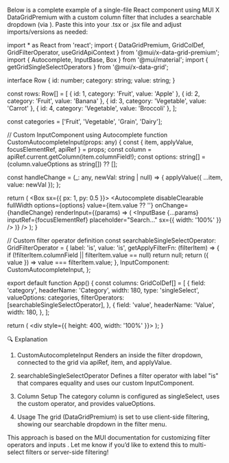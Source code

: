 Below is a complete example of a single-file React component using MUI X DataGridPremium with a custom column filter that includes a searchable dropdown (via <Autocomplete>). Paste this into your .tsx or .jsx file and adjust imports/versions as needed:

import * as React from 'react';
import { DataGridPremium, GridColDef, GridFilterOperator, useGridApiContext } from '@mui/x-data-grid-premium';
import { Autocomplete, InputBase, Box } from '@mui/material';
import { getGridSingleSelectOperators } from '@mui/x-data-grid';

interface Row {
  id: number;
  category: string;
  value: string;
}

const rows: Row[] = [
  { id: 1, category: 'Fruit', value: 'Apple' },
  { id: 2, category: 'Fruit', value: 'Banana' },
  { id: 3, category: 'Vegetable', value: 'Carrot' },
  { id: 4, category: 'Vegetable', value: 'Broccoli' },
];

const categories = ['Fruit', 'Vegetable', 'Grain', 'Dairy'];

// Custom InputComponent using Autocomplete
function CustomAutocompleteInput(props: any) {
  const { item, applyValue, focusElementRef, apiRef } = props;
  const column = apiRef.current.getColumn(item.columnField!);
  const options: string[] = (column.valueOptions as string[]) ?? [];

  const handleChange = (_: any, newVal: string | null) => {
    applyValue({ ...item, value: newVal });
  };

  return (
    <Box sx={{ px: 1, py: 0.5 }}>
      <Autocomplete
        disableClearable
        fullWidth
        options={options}
        value={item.value ?? ''}
        onChange={handleChange}
        renderInput={(params) => (
          <InputBase
            {...params}
            inputRef={focusElementRef}
            placeholder="Search…"
            sx={{ width: '100%' }}
          />
        )}
      />
    </Box>
  );
}

// Custom filter operator definition
const searchableSingleSelectOperator: GridFilterOperator = {
  label: 'is',
  value: 'is',
  getApplyFilterFn: (filterItem) => {
    if (!filterItem.columnField || filterItem.value == null) return null;
    return ({ value }) => value === filterItem.value;
  },
  InputComponent: CustomAutocompleteInput,
};

export default function App() {
  const columns: GridColDef[] = [
    {
      field: 'category',
      headerName: 'Category',
      width: 180,
      type: 'singleSelect',
      valueOptions: categories,
      filterOperators: [searchableSingleSelectOperator],
    },
    {
      field: 'value',
      headerName: 'Value',
      width: 180,
    },
  ];

  return (
    <div style={{ height: 400, width: '100%' }}>
      <DataGridPremium
        rows={rows}
        columns={columns}
        filterMode="client"
        disableColumnSelector
      />
    </div>
  );
}

🔍 Explanation

1. CustomAutocompleteInput
Renders an <Autocomplete> inside the filter dropdown, connected to the grid via apiRef, item, and applyValue.


2. searchableSingleSelectOperator
Defines a filter operator with label "is" that compares equality and uses our custom InputComponent.


3. Column Setup
The category column is configured as singleSelect, uses the custom operator, and provides valueOptions.


4. Usage
The grid (DataGridPremium) is set to use client-side filtering, showing our searchable dropdown in the filter menu.



This approach is based on the MUI documentation for customizing filter operators and inputs  . Let me know if you’d like to extend this to multi-select filters or server-side filtering!

